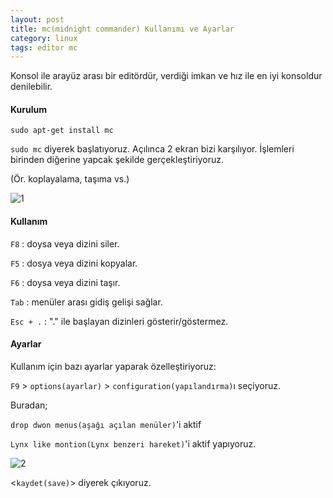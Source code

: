 ```yaml
---
layout: post
title: mc(midnight commander) Kullanımı ve Ayarlar
category: linux
tags: editor mc
---
```


Konsol ile arayüz arası bir editördür, verdiği imkan ve hız ile en iyi konsoldur denilebilir.

#### Kurulum

	sudo apt-get install mc

`sudo mc` diyerek başlatıyoruz. Açılınca 2 ekran bizi karşılıyor. İşlemleri birinden diğerine yapcak şekilde gerçekleştiriyoruz.

(Ör. koplayalama, taşıma vs.)

![1](http://gdemir.github.com/file/mc.png)

#### Kullanım

`F8`  : doysa veya dizini siler.

`F5`  : dosya veya dizini kopyalar.

`F6`  : doysa veya dizini taşır.

`Tab` : menüler arası gidiş gelişi sağlar.

`Esc + .` : "." ile başlayan dizinleri gösterir/göstermez.

#### Ayarlar

Kullanım için bazı ayarlar yaparak özelleştiriyoruz:

`F9` &gt; `options(ayarlar)` &gt; `configuration(yapılandırma)`ı seçiyoruz.

Buradan;

`drop dwon menus(aşağı açılan menüler)`'i aktif

`Lynx like montion(Lynx benzeri hareket)`'i aktif yapıyoruz.

![2](http://gdemir.github.com/file/mc-ayar.png)

&lt;`kaydet(save)`&gt; diyerek çıkıyoruz.

